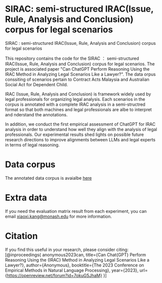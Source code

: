 # SIRAC:  semi-structured IRAC(Issue, Rule, Analysis and Conclusion) corpus for legal scenarios
SIRAC :  semi-structured IRAC(Issue, Rule, Analysis and Conclusion) corpus for legal scenarios

This repository contains the code for the SIRAC ： semi-structured IRAC(Issue, Rule, Analysis and Conclusion) corpus for legal scenarios. The project is associated paper "Can ChatGPT Perform Reasoning Using the IRAC Method in Analyzing Legal Scenarios Like a Lawyer?". The data orpus conssiting of scenarios pertain to Contract Acts Malaysia and Australian Social Act for Dependent Child. 

IRAC (Issue, Rule, Analysis and Conclusion) is framework widely used by legal professionals for organizing legal analysis. Each scenarios in the corpus is annotated with a complete IRAC analysis in a semi-structred format so that both machines and legal professionals are albe to interpret and nderstand the annotations. 


In addition, we conduct the first empirical assessment of ChatGPT for IRAC analysis in order to understand how well they align with the analysis of legal professionals. Our experimental results shed lights on possible future research directions to improve alignments between LLMs and legal experts in terms of legal reasoning. 


# Data corpus 

The annotated data corpus is avaialbe [here](https://github.com/christinakang/SIRAC/blob/main/data/scenario.json)

# Extra data 

If you need the evaluation matrix result from each experiment, you can email xiaoxi.kang@monash.edu for more information. 

# Citation

If you find this useful in your research, please consider citing:
[@inproceedings{
anonymous2023can,
title={Can Chat{GPT} Perform Reasoning Using the {IRAC} Method in Analyzing Legal Scenarios Like a Lawyer?},
author={Anonymous},
booktitle={The 2023 Conference on Empirical Methods in Natural Language Processing},
year={2023},
url={https://openreview.net/forum?id=7okuG5JhaM}
}]
